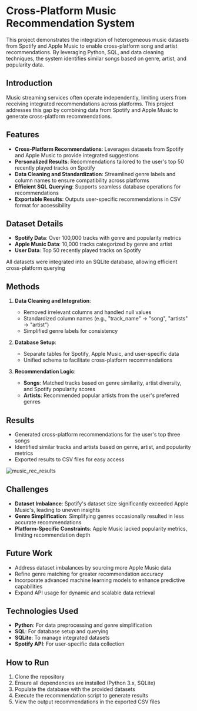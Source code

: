 # Cross-Platform Music Recommendation System

This project demonstrates the integration of heterogeneous music datasets from Spotify and Apple Music to enable cross-platform song and artist recommendations. By leveraging Python, SQL, and data cleaning techniques, the system identifies similar songs based on genre, artist, and popularity data. 

## Introduction

Music streaming services often operate independently, limiting users from receiving integrated recommendations across platforms. This project addresses this gap by combining data from Spotify and Apple Music to generate cross-platform recommendations.

## Features

- **Cross-Platform Recommendations**: Leverages datasets from Spotify and Apple Music to provide integrated suggestions
- **Personalized Results**: Recommendations tailored to the user's top 50 recently played tracks on Spotify
- **Data Cleaning and Standardization**: Streamlined genre labels and column names to ensure compatibility across platforms
- **Efficient SQL Querying**: Supports seamless database operations for recommendations
- **Exportable Results**: Outputs user-specific recommendations in CSV format for accessibility

## Dataset Details

- **Spotify Data**: Over 100,000 tracks with genre and popularity metrics
- **Apple Music Data**: 10,000 tracks categorized by genre and artist
- **User Data**: Top 50 recently played tracks on Spotify

All datasets were integrated into an SQLite database, allowing efficient cross-platform querying

## Methods

1. **Data Cleaning and Integration**:
   - Removed irrelevant columns and handled null values
   - Standardized column names (e.g., "track_name" → "song", "artists" → "artist")
   - Simplified genre labels for consistency

2. **Database Setup**:
   - Separate tables for Spotify, Apple Music, and user-specific data
   - Unified schema to facilitate cross-platform recommendations

3. **Recommendation Logic**:
   - **Songs**: Matched tracks based on genre similarity, artist diversity, and Spotify popularity scores
   - **Artists**: Recommended popular artists from the user's preferred genres

## Results

- Generated cross-platform recommendations for the user's top three songs
- Identified similar tracks and artists based on genre, artist, and popularity metrics
- Exported results to CSV files for easy access

![music_rec_results](https://github.com/user-attachments/assets/2fe24688-7180-432e-9afc-61bdc2a65c66)

## Challenges

- **Dataset Imbalance**: Spotify's dataset size significantly exceeded Apple Music's, leading to uneven insights
- **Genre Simplification**: Simplifying genres occasionally resulted in less accurate recommendations
- **Platform-Specific Constraints**: Apple Music lacked popularity metrics, limiting recommendation depth

## Future Work

- Address dataset imbalances by sourcing more Apple Music data
- Refine genre matching for greater recommendation accuracy
- Incorporate advanced machine learning models to enhance predictive capabilities
- Expand API usage for dynamic and scalable data retrieval

## Technologies Used

- **Python**: For data preprocessing and genre simplification
- **SQL**: For database setup and querying
- **SQLite**: To manage integrated datasets
- **Spotify API**: For user-specific data collection

## How to Run

1. Clone the repository
2. Ensure all dependencies are installed (Python 3.x, SQLite)
3. Populate the database with the provided datasets
4. Execute the recommendation script to generate results
5. View the output recommendations in the exported CSV files
